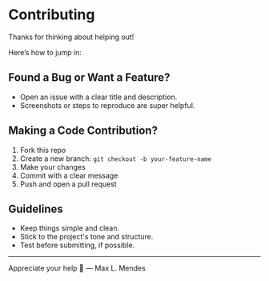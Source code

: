 # Contributing

Thanks for thinking about helping out!

Here’s how to jump in:

## Found a Bug or Want a Feature?

- Open an issue with a clear title and description.
- Screenshots or steps to reproduce are super helpful.

## Making a Code Contribution?

1. Fork this repo
2. Create a new branch: `git checkout -b your-feature-name`
3. Make your changes
4. Commit with a clear message
5. Push and open a pull request

## Guidelines

- Keep things simple and clean.
- Stick to the project's tone and structure.
- Test before submitting, if possible.

---

Appreciate your help 💙
— Max L. Mendes
